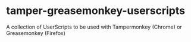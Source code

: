 # tamper-greasemonkey-userscripts
A collection of UserScripts to be used with Tampermonkey (Chrome) or Greasemonkey (Firefox)
